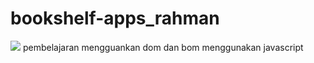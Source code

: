 # bookshelf-apps_rahman
<img src="screenshot">
pembelajaran mengguankan dom dan bom menggunakan javascript
